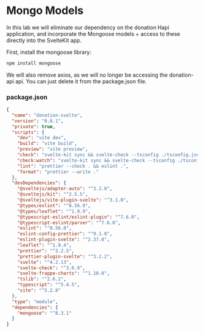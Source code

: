 # Mongo Models

In this lab we will eliminate our dependency on the donation Hapi application, and incorporate the Mongoose models + access to these directly into the SvelteKit app.

First, install the mongoose library:

~~~bash
npm install mongoose
~~~

We will also remove axios, as we will no longer be accessing the donation-api api. You can just delete it from the package.json file.

### package.json

~~~json
{
  "name": "donation-svelte",
  "version": "0.0.1",
  "private": true,
  "scripts": {
    "dev": "vite dev",
    "build": "vite build",
    "preview": "vite preview",
    "check": "svelte-kit sync && svelte-check --tsconfig ./tsconfig.json",
    "check:watch": "svelte-kit sync && svelte-check --tsconfig ./tsconfig.json --watch",
    "lint": "prettier --check . && eslint .",
    "format": "prettier --write ."
  },
  "devDependencies": {
    "@sveltejs/adapter-auto": "^3.2.0",
    "@sveltejs/kit": "^2.5.5",
    "@sveltejs/vite-plugin-svelte": "^3.1.0",
    "@types/eslint": "^8.56.9",
    "@types/leaflet": "^1.9.9",
    "@typescript-eslint/eslint-plugin": "^7.6.0",
    "@typescript-eslint/parser": "^7.6.0",
    "eslint": "^8.56.0",
    "eslint-config-prettier": "^9.1.0",
    "eslint-plugin-svelte": "^2.37.0",
    "leaflet": "^1.9.4",
    "prettier": "^3.2.5",
    "prettier-plugin-svelte": "^3.2.2",
    "svelte": "^4.2.13",
    "svelte-check": "^3.6.9",
    "svelte-frappe-charts": "^1.10.0",
    "tslib": "^2.6.2",
    "typescript": "^5.4.5",
    "vite": "^5.2.8"
  },
  "type": "module",
  "dependencies": {
    "mongoose": "^8.3.1"
  }
}
~~~

